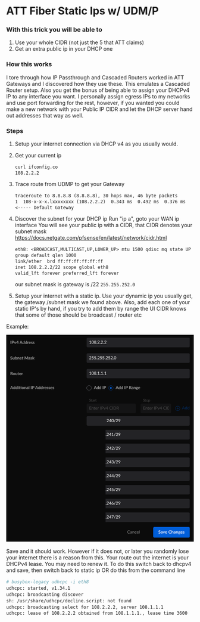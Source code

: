 # ATT Fiber Static Ips w/ UDM/P

### With this trick you will be able to

1. Use your whole CIDR (not just the 5 that ATT claims)
2. Get an extra public ip in your DHCP one


### How this works
I tore through how IP Passthrough and Cascaded Routers worked in ATT Gateways and I discovered how they use these.  This  emulates a Cascaded Router setup. Also you get the bonus of being able to assign your DHCPv4 IP to any interface you want.  I personally assign egress IPs to my networks and use port forwarding for the rest, however, if you wanted you could make a new network with your Public IP CIDR and let the DHCP server hand out addresses that way as well.
### Steps
1. Setup your internet connection via DHCP v4 as you usually would. 
2. Get your current ip

   ```shell
   curl ifconfig.co
   108.2.2.2
   ```

3. Trace route from UDMP to get your Gateway
   ```shell
   traceroute to 8.8.8.8 (8.8.8.8), 30 hops max, 46 byte packets
   1  108-x-x-x.lxxxxxxxx (108.2.2.2)  0.343 ms  0.492 ms  0.376 ms  <----- Default Gateway
   ```
4. Discover the subnet for your DHCP ip
   Run "ip a", goto your WAN ip interface You will see your public ip with a CIDR, that CIDR denotes your subnet mask   
   https://docs.netgate.com/pfsense/en/latest/network/cidr.html
   ```shell
   eth8: <BROADCAST,MULTICAST,UP,LOWER_UP> mtu 1500 qdisc mq state UP group default qlen 1000
   link/ether  brd ff:ff:ff:ff:ff:ff
   inet 108.2.2.2/22 scope global eth8
   valid_lft forever preferred_lft forever
   ```
    our subnet mask is gateway is /22 ```255.255.252.0```

5. Setup your internet with a static ip.  Use your dynamic ip you usually get, the gateway /subnet mask we found above. Also, add each one of your static IP's by hand, if you try to add them by range the UI CIDR knows that some of those should be broadcast / router etc

Example: 

![Alt text](example.png)


Save and it should work.
However if it does not, or later you randomly lose your internet there is a reason from this.
Your route out the internet is your DHCPv4 lease.  You may need to renew it.  To do this switch back to dhcpv4 and save, then switch back to static ip OR do this from the command line

```sh
# busybox-legacy udhcpc -i eth8
udhcpc: started, v1.34.1
udhcpc: broadcasting discover
sh: /usr/share/udhcpc/decline.script: not found
udhcpc: broadcasting select for 108.2.2.2, server 108.1.1.1
udhcpc: lease of 108.2.2.2 obtained from 108.1.1.1., lease time 3600
```
